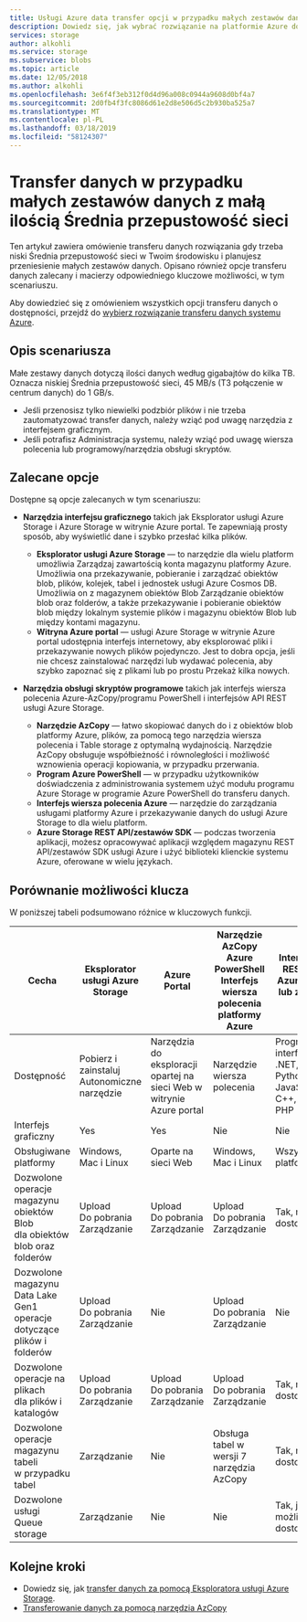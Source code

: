 ```yaml
---
title: Usługi Azure data transfer opcji w przypadku małych zestawów danych z małą ilością do Średnia przepustowość sieci | Dokumentacja firmy Microsoft
description: Dowiedz się, jak wybrać rozwiązanie na platformie Azure do transferu danych, gdy trzeba niski Średnia przepustowość sieci w Twoim środowisku i planujesz przeniesienie małych zestawów danych.
services: storage
author: alkohli
ms.service: storage
ms.subservice: blobs
ms.topic: article
ms.date: 12/05/2018
ms.author: alkohli
ms.openlocfilehash: 3e6f4f3eb312f0d4d96a008c0944a9608d0bf4a7
ms.sourcegitcommit: 2d0fb4f3fc8086d61e2d8e506d5c2b930ba525a7
ms.translationtype: MT
ms.contentlocale: pl-PL
ms.lasthandoff: 03/18/2019
ms.locfileid: "58124307"
---
```

# <a name="data-transfer-for-small-datasets-with-low-to-moderate-network-bandwidth"></a>Transfer danych w przypadku małych zestawów danych z małą ilością Średnia przepustowość sieci
 
Ten artykuł zawiera omówienie transferu danych rozwiązania gdy trzeba niski Średnia przepustowość sieci w Twoim środowisku i planujesz przeniesienie małych zestawów danych. Opisano również opcje transferu danych zalecany i macierzy odpowiedniego kluczowe możliwości, w tym scenariuszu.

Aby dowiedzieć się z omówieniem wszystkich opcji transferu danych o dostępności, przejdź do [wybierz rozwiązanie transferu danych systemu Azure](storage-choose-data-transfer-solution.md).

## <a name="scenario-description"></a>Opis scenariusza

Małe zestawy danych dotyczą ilości danych według gigabajtów do kilka TB. Oznacza niskiej Średnia przepustowość sieci, 45 MB/s (T3 połączenie w centrum danych) do 1 GB/s.

- Jeśli przenosisz tylko niewielki podzbiór plików i nie trzeba zautomatyzować transfer danych, należy wziąć pod uwagę narzędzia z interfejsem graficznym.
- Jeśli potrafisz Administracja systemu, należy wziąć pod uwagę wiersza polecenia lub programowy/narzędzia obsługi skryptów.

## <a name="recommended-options"></a>Zalecane opcje

Dostępne są opcje zalecanych w tym scenariuszu:

- **Narzędzia interfejsu graficznego** takich jak Eksplorator usługi Azure Storage i Azure Storage w witrynie Azure portal. Te zapewniają prosty sposób, aby wyświetlić dane i szybko przesłać kilka plików.

    - **Eksplorator usługi Azure Storage** — to narzędzie dla wielu platform umożliwia Zarządzaj zawartością konta magazynu platformy Azure. Umożliwia ona przekazywanie, pobieranie i zarządzać obiektów blob, plików, kolejek, tabel i jednostek usługi Azure Cosmos DB. Umożliwia on z magazynem obiektów Blob Zarządzanie obiektów blob oraz folderów, a także przekazywanie i pobieranie obiektów blob między lokalnym systemie plików i magazynu obiektów Blob lub między kontami magazynu.
    - **Witryna Azure portal** — usługi Azure Storage w witrynie Azure portal udostępnia interfejs internetowy, aby eksplorować pliki i przekazywanie nowych plików pojedynczo. Jest to dobra opcja, jeśli nie chcesz zainstalować narzędzi lub wydawać polecenia, aby szybko zapoznać się z plikami lub po prostu Przekaż kilka nowych.

- **Narzędzia obsługi skryptów programowe** takich jak interfejs wiersza polecenia Azure-AzCopy/programu PowerShell i interfejsów API REST usługi Azure Storage.

    - **Narzędzie AzCopy** — łatwo skopiować danych do i z obiektów blob platformy Azure, plików, za pomocą tego narzędzia wiersza polecenia i Table storage z optymalną wydajnością. Narzędzie AzCopy obsługuje współbieżność i równoległości i możliwość wznowienia operacji kopiowania, w przypadku przerwania.
    - **Program Azure PowerShell** — w przypadku użytkowników doświadczenia z administrowania systemem użyć modułu programu Azure Storage w programie Azure PowerShell do transferu danych.
    - **Interfejs wiersza polecenia Azure** — narzędzie do zarządzania usługami platformy Azure i przekazywanie danych do usługi Azure Storage to dla wielu platform.
    - **Azure Storage REST API/zestawów SDK** — podczas tworzenia aplikacji, możesz opracowywać aplikacji względem magazynu REST API/zestawów SDK usługi Azure i użyć biblioteki klienckie systemu Azure, oferowane w wielu językach.


## <a name="comparison-of-key-capabilities"></a>Porównanie możliwości klucza

W poniższej tabeli podsumowano różnice w kluczowych funkcji.

| Cecha | Eksplorator usługi Azure Storage | Azure Portal | Narzędzie AzCopy<br>Azure PowerShell<br>Interfejs wiersza polecenia platformy Azure | Interfejsy API REST usługi Azure Storage lub zestawów SDK |
|---------|------------------------|--------------|-----------------------------------------|---------------------------------|
| Dostępność | Pobierz i zainstaluj <br>Autonomiczne narzędzie | Narzędzia do eksploracji opartej na sieci Web w witrynie Azure portal | Narzędzie wiersza polecenia |Programowalne interfejsy w .NET, Java, Python, JavaScript, C++, Go, Ruby i PHP |
| Interfejs graficzny | Yes | Yes | Nie | Nie |
| Obsługiwane platformy | Windows, Mac i Linux | Oparte na sieci Web |Windows, Mac i Linux |Wszystkie platformy |
| Dozwolone operacje magazynu obiektów Blob<br>dla obiektów blob oraz folderów | Upload<br>Do pobrania<br>Zarządzanie | Upload<br>Do pobrania<br>Zarządzanie |Upload<br>Do pobrania<br>Zarządzanie | Tak, można dostosowywać |
| Dozwolone magazynu Data Lake Gen1<br>operacje dotyczące plików i folderów | Upload<br>Do pobrania<br>Zarządzanie | Nie |Upload<br>Do pobrania<br>Zarządzanie                   | Nie |
| Dozwolone operacje na plikach<br>dla plików i katalogów | Upload<br>Do pobrania<br>Zarządzanie | Upload<br>Do pobrania<br>Zarządzanie   |Upload<br>Do pobrania<br>Zarządzanie | Tak, można dostosowywać |
| Dozwolone operacje magazynu tabeli<br>w przypadku tabel |Zarządzanie | Nie |Obsługa tabel w wersji 7 narzędzia AzCopy |Tak, można dostosowywać|
| Dozwolone usługi Queue storage | Zarządzanie | Nie  |Nie | Tak, jest możliwe do dostosowania|


## <a name="next-steps"></a>Kolejne kroki

- Dowiedz się, jak [transfer danych za pomocą Eksploratora usługi Azure Storage](https://docs.microsoft.com/azure/machine-learning/team-data-science-process/move-data-to-azure-blob-using-azure-storage-explorer).
- [Transferowanie danych za pomocą narzędzia AzCopy](https://docs.microsoft.com/azure/storage/common/storage-use-azcopy-v10)

